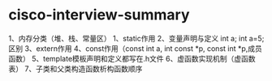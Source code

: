 # cisco-interview-summary
1、内存分类（堆、栈、常量区）
1、static作用
2、变量声明与定义 int a; int a=5;区别
3、extern作用
4、const作用（const int a, int const *p, const int *p,成员函数）
5、template模板声明和定义都写在.h文件
6、虚函数实现机制（虚函数表）
7、子类和父类构造函数析构函数顺序
